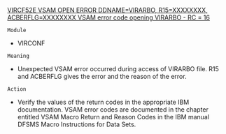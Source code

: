 [VIRCF52E VSAM OPEN ERROR DDNAME=VIRARBO, R15=XXXXXXXX, ACBERFLG=XXXXXXXX VSAM error code opening VIRARBO - RC = 16](https://virtel.readthedocs.io/en/latest/manuals/virtel/Virtel459MG/messages.html?highlight=VIRCF52E#VIRCF52E)

`Module`
- VIRCONF

`Meaning`
- Unexpected VSAM error occurred during access of VIRARBO file. R15 and ACBERFLG gives the error and the reason of the error.

`Action`
- Verify the values of the return codes in the appropriate IBM documentation. VSAM error codes are documented in the chapter entitled VSAM Macro Return and Reason Codes in the IBM manual DFSMS Macro Instructions for Data Sets.
